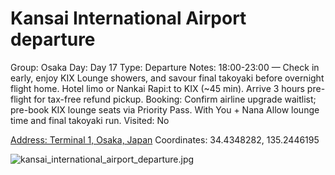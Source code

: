 # Kansai International Airport departure

Group: Osaka
Day: Day 17
Type: Departure
Notes: 18:00-23:00 — Check in early, enjoy KIX Lounge showers, and savour final takoyaki before overnight flight home. Hotel limo or Nankai Rapi:t to KIX (~45 min). Arrive 3 hours pre-flight for tax-free refund pickup. Booking: Confirm airline upgrade waitlist; pre-book KIX lounge seats via Priority Pass. With You + Nana Allow lounge time and final takoyaki run.
Visited: No

[Address: Terminal 1, Osaka, Japan](https://maps.google.com/?cid=12104414214768042484)
Coordinates: 34.4348282, 135.2446195

![kansai_international_airport_departure.jpg](Kansai%20International%20Airport%20departure%20kansaiintern018a72d0e4/kansai_international_airport_departure.jpg)
